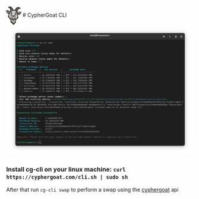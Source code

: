 <img src="./img/logo.svg" alt="CypherGoat Logo" width="40" style="vertical-align: middle;"> # CypherGoat CLI
![Screenshot](./img/cg.png)

### Install cg-cli on your linux machine: `curl https://cyphergoat.com/cli.sh | sudo sh`

After that run `cg-cli swap` to perform a swap using the [cyphergoat](https://cyphergoat.com) api